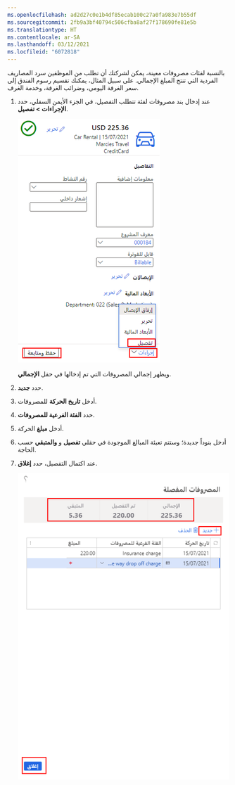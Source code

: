 ```yaml
---
ms.openlocfilehash: ad2d27c0e1b4df85ecab100c27a0fa983e7b55df
ms.sourcegitcommit: 2fb9a3bf40794c506cfba8af27f178690fe81e5b
ms.translationtype: HT
ms.contentlocale: ar-SA
ms.lasthandoff: 03/12/2021
ms.locfileid: "6072818"
---
```

بالنسبة لفئات مصروفات معينة، يمكن لشركتك أن تطلب من الموظفين سرد المصاريف الفردية التي تنتج المبلغ الإجمالي. على سبيل المثال، يمكنك تقسيم رسوم الفندق إلى سعر الغرفة اليومي، وضرائب الغرفة، وخدمة الغرف.

1.  عند إدخال بند مصروفات لفئة تتطلب التفصيل، في الجزء الأيمن السفلي، حدد **الإجراءات > تفصيل**.
 
    [![لقطة شاشة للمصروفات الجديدة مع تمييز "تفصيل" في القائمة المنسدلة "الإجراء".](../media/itemization-ssm.png)](../media/itemize-expense-ssm.png#lightbox)
    
    ويظهر إجمالي المصروفات التي تم إدخالها في حقل **الإجمالي**.
2.  حدد **جديد**.
3.  أدخل **تاريخ الحركة** للمصروفات.
4.  حدد **الفئة الفرعية للمصروفات**.
5.  أدخل **مبلغ** الحركة.
6.  أدخل بنوداً جديدة؛ وستتم تعبئة المبالغ الموجودة في حقلي **تفصيل** و **والمتبقي** حسب الحاجة.
7.  عند اكتمال التفصيل، حدد **إغلاق**.
 
    [![لقطة شاشة لصفحة تفصيل المصروفات مع تمييز زر "جديد".](../media/itemize-expense-ssm.png)](../media/itemize-expense-ssm.png#lightbox)
